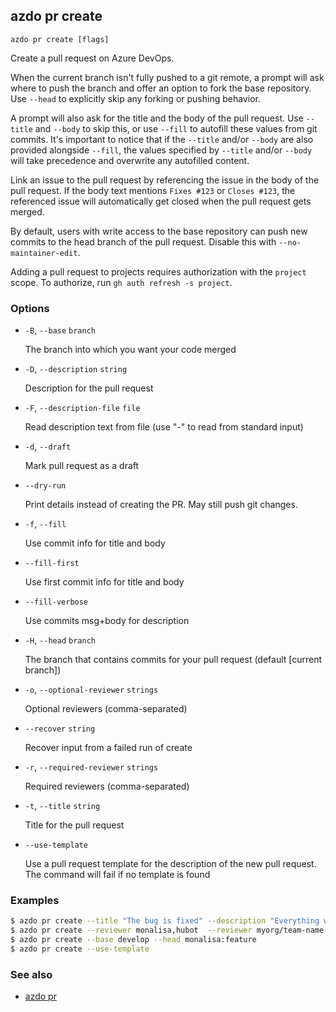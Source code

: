 ## azdo pr create
```
azdo pr create [flags]
```
Create a pull request on Azure DevOps.

When the current branch isn't fully pushed to a git remote, a prompt will ask where
to push the branch and offer an option to fork the base repository. Use `--head` to
explicitly skip any forking or pushing behavior.

A prompt will also ask for the title and the body of the pull request. Use `--title` and
`--body` to skip this, or use `--fill` to autofill these values from git commits.
It's important to notice that if the `--title` and/or `--body` are also provided
alongside `--fill`, the values specified by `--title` and/or `--body` will
take precedence and overwrite any autofilled content.

Link an issue to the pull request by referencing the issue in the body of the pull
request. If the body text mentions `Fixes #123` or `Closes #123`, the referenced issue
will automatically get closed when the pull request gets merged.

By default, users with write access to the base repository can push new commits to the
head branch of the pull request. Disable this with `--no-maintainer-edit`.

Adding a pull request to projects requires authorization with the `project` scope.
To authorize, run `gh auth refresh -s project`.

### Options


* `-B`, `--base` `branch`

	The branch into which you want your code merged

* `-D`, `--description` `string`

	Description for the pull request

* `-F`, `--description-file` `file`

	Read description text from file (use &#34;-&#34; to read from standard input)

* `-d`, `--draft`

	Mark pull request as a draft

* `--dry-run`

	Print details instead of creating the PR. May still push git changes.

* `-f`, `--fill`

	Use commit info for title and body

* `--fill-first`

	Use first commit info for title and body

* `--fill-verbose`

	Use commits msg&#43;body for description

* `-H`, `--head` `branch`

	The branch that contains commits for your pull request (default [current branch])

* `-o`, `--optional-reviewer` `strings`

	Optional reviewers (comma-separated)

* `--recover` `string`

	Recover input from a failed run of create

* `-r`, `--required-reviewer` `strings`

	Required reviewers (comma-separated)

* `-t`, `--title` `string`

	Title for the pull request

* `--use-template`

	Use a pull request template for the description of the new pull request. The command will fail if no template is found


### Examples

```bash
$ azdo pr create --title "The bug is fixed" --description "Everything works again"
$ azdo pr create --reviewer monalisa,hubot  --reviewer myorg/team-name
$ azdo pr create --base develop --head monalisa:feature
$ azdo pr create --use-template
```

### See also

* [azdo pr](./azdo_pr.md)
